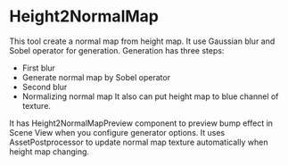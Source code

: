 # Height2NormalMap
This tool create a normal map from height map.
It use Gaussian blur and Sobel operator for generation.
Generation has three steps:
* First blur
* Generate normal map by Sobel operator
* Second blur
* Normalizing normal map
It also can put height map to blue channel of texture.

It has Height2NormalMapPreview component to preview bump effect in Scene View when you configure generator options.
It uses AssetPostprocessor to update normal map texture automatically when height map changing. 



